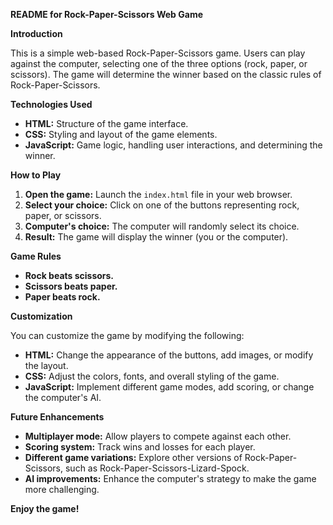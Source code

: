 **README for Rock-Paper-Scissors Web Game**

**Introduction**

This is a simple web-based Rock-Paper-Scissors game. Users can play against the computer, selecting one of the three options (rock, paper, or scissors). The game will determine the winner based on the classic rules of Rock-Paper-Scissors.

**Technologies Used**

* **HTML:** Structure of the game interface.
* **CSS:** Styling and layout of the game elements.
* **JavaScript:** Game logic, handling user interactions, and determining the winner.

**How to Play**

1. **Open the game:** Launch the `index.html` file in your web browser.
2. **Select your choice:** Click on one of the buttons representing rock, paper, or scissors.
3. **Computer's choice:** The computer will randomly select its choice.
4. **Result:** The game will display the winner (you or the computer).

**Game Rules**

* **Rock beats scissors.**
* **Scissors beats paper.**
* **Paper beats rock.**

**Customization**

You can customize the game by modifying the following:

* **HTML:** Change the appearance of the buttons, add images, or modify the layout.
* **CSS:** Adjust the colors, fonts, and overall styling of the game.
* **JavaScript:** Implement different game modes, add scoring, or change the computer's AI.

**Future Enhancements**

* **Multiplayer mode:** Allow players to compete against each other.
* **Scoring system:** Track wins and losses for each player.
* **Different game variations:** Explore other versions of Rock-Paper-Scissors, such as Rock-Paper-Scissors-Lizard-Spock.
* **AI improvements:** Enhance the computer's strategy to make the game more challenging.

**Enjoy the game!**
